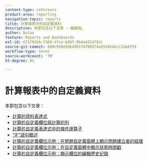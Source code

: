 ```yaml
---
content-type: reference
product-area: reporting
navigation-topic: reports
title: 計算報表中的自定義資料
description: 本節包含以下文章 — 編輯我。
author: Nolan
feature: Reports and Dashboards
exl-id: 673792b6-7369-47ce-b0df-9bda4254781c
source-git-commit: 888c938e5d649557df69374a55d4e4ecc2da6f55
workflow-type: tm+mt
source-wordcount: '79'
ht-degree: 0%

---
```


# 計算報表中的自定義資料

本節包含以下文章：

* [計算的資料表達式](../../../reports-and-dashboards/reports/calc-cstm-data-reports/calculated-data-expressions.md)
* [計算的自定義欄位與計算的列](../../../reports-and-dashboards/reports/calc-cstm-data-reports/calculated-custom-fields-calculated-columns.md)
* [計算的自定義表達式中的條件運算子](../../../reports-and-dashboards/reports/calc-cstm-data-reports/condition-operators-calculated-custom-expressions.md)
* [&quot;IF&quot;語句概述](../../../reports-and-dashboards/reports/calc-cstm-data-reports/if-statements-overview.md)
* [計算的自定義欄位示例：在問題自定義窗體上顯示問題建立者的經理](../../../reports-and-dashboards/reports/calc-cstm-data-reports/custom-field-manager-issue-creator-on-issue-form.md)
* [計算的自定義欄位示例：在自定義窗體中顯示狀態時間戳](../../../reports-and-dashboards/reports/calc-cstm-data-reports/example-status-timestamp-in-calculated-field.md)
* [計算的自定義欄位示例：顯示欄位的編輯歷史記錄](../../../reports-and-dashboards/reports/calc-cstm-data-reports/calculated-field-example-edit-history-of-another-field.md)
   <!--outdated: * [Basic Report Creation Program for the new Workfront experience](https://one.workfront.com/s/basic-report-creation-program)-->
